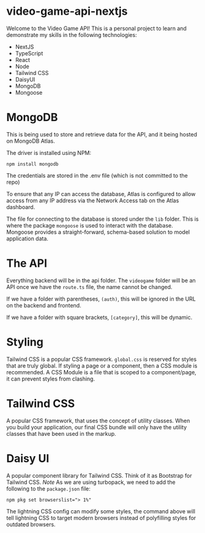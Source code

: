 # video-game-api-nextjs

Welcome to the Video Game API! This is a personal project to learn and demonstrate my skills in the following technologies:
- NextJS
- TypeScript
- React
- Node
- Tailwind CSS
- DaisyUI
- MongoDB
- Mongoose


# MongoDB
This is being used to store and retrieve data for the API, and it being hosted on MongoDB Atlas.

The driver is installed using NPM:
```
npm install mongodb
```
The credentials are stored in the .env file (which is not committed to the repo)

To ensure that any IP can access the database, Atlas is configured to allow access from any IP address via the Network Access tab on the Atlas dashboard.

The file for connecting to the database is stored under the `lib` folder. This is where the package `mongoose` is used to interact with the database. Mongoose provides a straight-forward, schema-based solution to model application data.

# The API
Everything backend will be in the api folder. The `videogame` folder will be an API once we have the `route.ts` file, the name cannot be changed.

If we have a folder with parentheses, `(auth)`, this will be ignored in the URL on the backend and frontend.

If we have a folder with square brackets, `[category]`, this will be dynamic.

# Styling
Tailwind CSS is a popular CSS framework.
`global.css` is reserved for styles that are truly global. If styling a page or a component, then a CSS module is recommended.
A CSS Module is a file that is scoped to a component/page, it can prevent styles from clashing.

# Tailwind CSS
A popular CSS framework, that uses the concept of utility classes.
When you build your application, our final CSS bundle will only have the utility classes that have been used in the markup.

# Daisy UI
A popular component library for Tailwind CSS. Think of it as Bootstrap for Tailwind CSS.
*Note* As we are using turbopack, we need to add the following to the `package.json` file:
```
npm pkg set browserslist="> 1%"
```
The lightning CSS config can modify some styles, the command above will tell lightning CSS to target modern browsers instead of polyfilling styles for outdated browsers.
